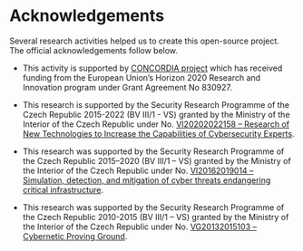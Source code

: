 # Acknowledgements
Several research activities helped us to create this open-source project. The official acknowledgements follow below.

* This activity is supported by [CONCORDIA project](https://www.muni.cz/en/research/projects/43025) which has received funding from the European Union’s Horizon 2020 Research and Innovation program under Grant Agreement No 830927. 

* This research is supported by the Security Research Programme of the Czech Republic 2015-2022 (BV III/1 - VS) granted by the Ministry of the Interior of the Czech Republic under No. [VI20202022158 – Research of New Technologies to Increase the Capabilities of Cybersecurity Experts](https://www.muni.cz/en/research/projects/48647).

* This research was supported by the Security Research Programme of the Czech Republic 2015–2020 (BV III/1 – VS) granted by the Ministry of the Interior of the Czech Republic under No. [VI20162019014 – Simulation, detection, and mitigation of cyber threats endangering critical infrastructure](https://www.muni.cz/en/research/projects/31984).

* This research was supported by the Security Research Programme of the Czech Republic 2010-2015 (BV III/1 – VS) granted by the Ministry of the Interior of the Czech Republic under No. [VG20132015103 – Cybernetic Proving Ground](https://www.muni.cz/en/research/projects/23884).
